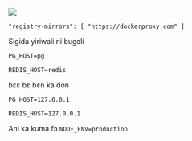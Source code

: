 ![](https://pub-b8db533c86124200a9d799bf3ba88099.r2.dev/2023/03/wbhiRD1.webp)

```
"registry-mirrors": [ "https://dockerproxy.com" ]
```

Sigida yiriwali ni bugɔli

```
PG_HOST=pg

REDIS_HOST=redis
```

bεε bε bεn ka don

```
PG_HOST=127.0.0.1

REDIS_HOST=127.0.0.1

```

Ani ka kuma fɔ `NODE_ENV=production`